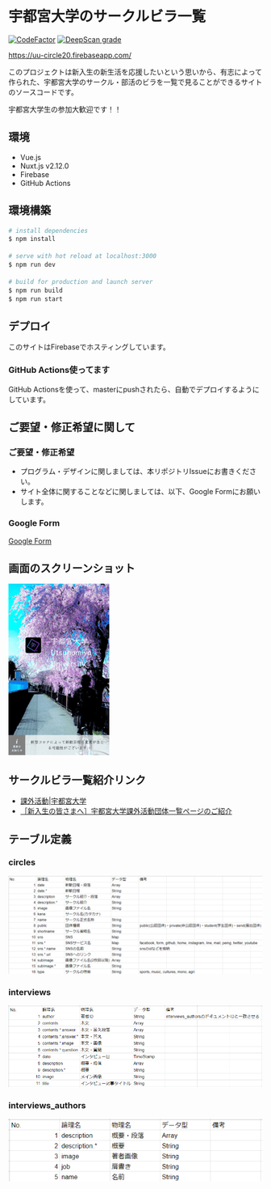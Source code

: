 # 宇都宮大学のサークルビラ一覧
[![CodeFactor](https://www.codefactor.io/repository/github/u-lab/uu-circles2020/badge)](https://www.codefactor.io/repository/github/u-lab/uu-circles2020)
[![DeepScan grade](https://deepscan.io/api/teams/8910/projects/11141/branches/161914/badge/grade.svg)](https://deepscan.io/dashboard#view=project&tid=8910&pid=11141&bid=161914)
 
  <a href="https://uu-circle20.firebaseapp.com/">
    https://uu-circle20.firebaseapp.com/
  </a>
  


  このプロジェクトは新入生の新生活を応援したいという思いから、有志によって作られた、宇都宮大学のサークル・部活のビラを一覧で見ることができるサイトのソースコードです。  

  宇都宮大学生の参加大歓迎です！！

## 環境

- Vue.js
- Nuxt.js v2.12.0
- Firebase
- GitHub Actions

## 環境構築

``` bash
# install dependencies
$ npm install

# serve with hot reload at localhost:3000
$ npm run dev

# build for production and launch server
$ npm run build
$ npm run start

```

## デプロイ

このサイトはFirebaseでホスティングしています。

### GitHub Actions使ってます

GitHub Actionsを使って、masterにpushされたら、自動でデプロイするようにしています。

## ご要望・修正希望に関して

### ご要望・修正希望

- プログラム・デザインに関しましては、本リポジトリIssueにお書きください。
- サイト全体に関することなどに関しましては、以下、Google Formにお願いします。

### Google Form

[Google Form](https://docs.google.com/forms/d/e/1FAIpQLSfMvRk2LLZvzfAsGYGRbLrSFB56n59J3YJAojhLk-xPi2DRIA/viewform)

## 画面のスクリーンショット
  <a href="https://uu-circle20.firebaseapp.com/">
    <img src="./.github/image/toppage-screenshot.png">
  </a>
  
## サークルビラ一覧紹介リンク

- [課外活動|宇都宮大学](https://www.utsunomiya-u.ac.jp/convenient/campuslife/club.php#u-lab_chirasi)
- [［新入生の皆さまへ］宇都宮大学課外活動団体一覧ページのご紹介](https://www.utsunomiya-u.ac.jp/topics/student/008225.php)

## テーブル定義

### circles

![circles定義](./.github/image/circles_table.png "circles定義")

### interviews

![interviews定義](./.github/image/interviews_table.png "interviews定義")

### interviews_authors

![interviews_authors定義](./.github/image/interviews_authors_table.png "interviews_authors定義")
